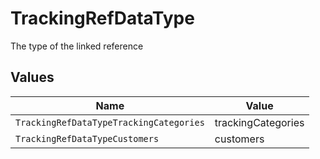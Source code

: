 # TrackingRefDataType

The type of the linked reference


## Values

| Name                                    | Value                                   |
| --------------------------------------- | --------------------------------------- |
| `TrackingRefDataTypeTrackingCategories` | trackingCategories                      |
| `TrackingRefDataTypeCustomers`          | customers                               |